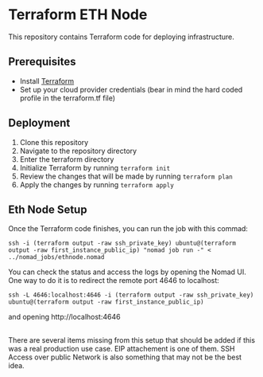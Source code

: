 # Terraform ETH Node

This repository contains Terraform code for deploying infrastructure.

## Prerequisites

- Install [Terraform](https://www.terraform.io/downloads.html)
- Set up your cloud provider credentials (bear in mind the hard coded profile in the terraform.tf file)

## Deployment

1. Clone this repository
2. Navigate to the repository directory
3. Enter the terraform directory
4. Initialize Terraform by running `terraform init`
5. Review the changes that will be made by running `terraform plan`
6. Apply the changes by running `terraform apply`

## Eth Node Setup

Once the Terraform code finishes, you can run the job with this commad:

```
ssh -i (terraform output -raw ssh_private_key) ubuntu@(terraform output -raw first_instance_public_ip) "nomad job run -" < ../nomad_jobs/ethnode.nomad
```

You can check the status and access the logs by opening the Nomad UI. One way to do it is to redirect the remote port 4646 to localhost:
```
ssh -L 4646:localhost:4646 -i (terraform output -raw ssh_private_key) ubuntu@(terraform output -raw first_instance_public_ip) 
```
and opening http://localhost:4646

## 

There are several items missing from this setup that should be added if this was a real production use case. EIP attachement is one of them.
SSH Access over public Network is also something that may not be the best idea.